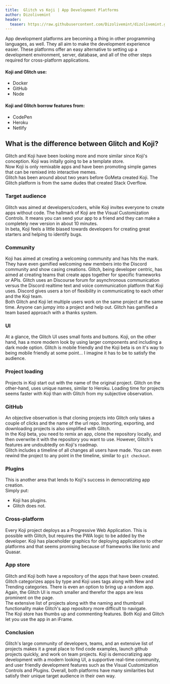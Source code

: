 ```yaml
---
title:  Glitch vs Koji | App Development Platforms
author: Dizolivemint
header:
  teaser: https://raw.githubusercontent.com/Dizolivemint/dizolivemint.github.io/master/assets/images/koji-vs-glitch.png
---
```

App development platforms are becoming a thing in other programming languages, as well. They all aim to make the development experience easier. These platforms offer an easy alternative to setting up a development environment, server, database, and all of the other steps required for cross-platform applications.  

#### Koji and Glitch use:
* Docker
* GitHub
* Node

#### Koji and Glitch borrow features from:
* CodePen
* Heroku
* Netlify

## What is the difference between Glitch and Koji?
Glitch and Koji have been looking more and more similar since Koji's conception. Koji was initally going to be a template store.  
Now Koji is only remixable apps and have been promoting simple games that can be remixed into interactive memes.  
Glitch has been around about two years before GoMeta created Koji. The Glitch platform is from the same dudes that created Stack Overflow.  

### Target audience
Glitch was aimed at developers/coders, while Koji invites everyone to create apps without code.
The hallmark of Koji are the Visual Customization Controls. It means you can send your app to a friend and they can make a completely new version in about 10 minutes.  
In beta, Koji feels a little biased towards developers for creating great starters and helping to identify bugs.

### Community
Koji has aimed at creating a welcoming community and has hits the mark. They have even gamified welcoming new members into the Discord community and show casing creations. 
Glitch, being developer centric, has aimed at creating teams that create apps together for specific frameworks or APIs. Glitch uses an Discourse forum for asynchronous communication versus the Discord realtime text and voice communication platform that Koji uses. Discord gives users a ton of flexibility in communicating to each other and the Koji team.  
Both Glitch and Koji let multiple users work on the same project at the same time. Anyone can jumpy into a project and help out. Glitch has gamified a team based approach with a thanks system.

### UI
At a glance, the Glitch UI uses small fonts and buttons. Koji, on the other hand, has a more modern look by using larger components and including a dark mode option. 
Glitch is mobile friendly and the Koji beta is on it's way to being mobile friendly at some point... I imagine it has to be to satisfy the audience.  

### Project loading
Projects in Koji start out with the name of the original project. Glitch on the other-hand, uses unique names, similar to Heroku.
Loading time for projects seems faster with Koji than with Glitch from my subjective observation. 

### GitHub
An objective observation is that cloning projects into Glitch only takes a couple of clicks and the name of the url repo. Importing, exporting, and downloading projects is also simplified with Glitch.  
In the Koji beta, you need to remix an app, clone the repository locally, and then overwrite it with the repository you want to use. However, Glitch's features are undoubtedly on Koji's roadmap.  
Glitch includes a timeline of all changes all users have made. You can even rewind the project to any point in the timeline, similar to ```git checkout```.


### Plugins
This is another area that lends to Koji's success in democratizing app creation.  
Simply put:
* Koji has plugins.
* Glitch does not.


### Cross-platform
Every Koji project deploys as a Progressive Web Application. This is possible with Glitch, but requires the PWA logic to be added by the developer. 
Koji has placeholder graphics for deploying applications to other platforms and that seems promising because of frameworks like Ionic and Quasar.


### App store
Glitch and Koji both have a repository of the apps that have been created. Glitch categorizes apps by type and Koji uses tags along with New and Trending categories. There is even an option to bring up a random app. Again, the Glitch UI is much smaller and therefor the apps are less prominent on the page.  
The extensive list of projects along with the naming and thumbnail functionality make Glitch's app repository more difficult to navigate.   
The Koji store has thumbs up and commenting features. Both Koji and Glitch let you use the app in an iFrame. 

### Conclusion
Glitch's large community of developers, teams, and an extensive list of projects makes it a great place to find code examples, launch github projects quickly, and work on team projects.
Koji is democratizing app development with a modern looking UI, a supportive real-time community, and user friendly development features such as the Visual Customization Controls and Plugins.
Overall, both platforms have many similarities but satisfy their unique target audience in their own way.


